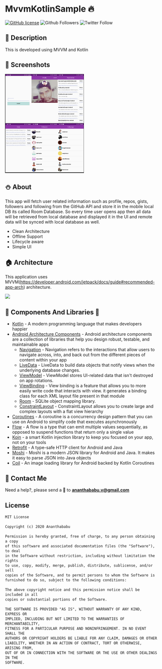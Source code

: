 # MvvmKotlinSample :fire:

[![GitHub license](https://img.shields.io/badge/License-MIT-blue.svg)](LICENSE)
![Github Followers](https://img.shields.io/github/followers/ananth10?label=Follow&style=social)
![Twitter Follow](https://img.shields.io/twitter/follow/ananth1006?label=Follow&style=social)

## :scroll: Description
This is developed using MVVM and Kotlin

## :camera_flash: Screenshots
<!-- You can add more screenshots here if you like -->
<img src="/result/mvvm_github_app.png" width="260">

## :snowman: About
This app will fetch user related information such as profile, repos, gists, followers and following from the GitHub API and store it in the mobile local DB its called Room Database. 
So every time user opens app then all data will be retrieved from local database and displayed it in the UI and remote data will be synced with local database as well.
- Clean Architecture
- Offline Support
- Lifecycle aware
- Simple UI

## :house: Architecture 
This application uses MVVM(https://developer.android.com/jetpack/docs/guide#recommended-app-arch) architecture.

![](https://developer.android.com/topic/libraries/architecture/images/final-architecture.png)

## :pizza: Components And Libraries :hamburger:

- [Kotlin](https://kotlinlang.org/) - A modern programming language that makes developers happier
- [Android Architecture Components](https://developer.android.com/topic/libraries/architecture) - Android architecture components are a collection of libraries that help you design robust, testable, and maintainable apps
  - [Navigation](https://developer.android.com/guide/navigation) - Navigation refers to the interactions that allow users to navigate across, into, and back out from the different pieces of content within your app
  - [LiveData](https://developer.android.com/topic/libraries/architecture/livedata) -  LiveData to build data objects that notify views when the underlying database changes.
  - [ViewModel](https://developer.android.com/topic/libraries/architecture/viewmodel) - ViewModel stores UI-related data that isn't destroyed on app rotations. 
  - [ViewBinding](https://developer.android.com/topic/libraries/view-binding) - View binding is a feature that allows you to more easily write code that interacts with view. it generates a binding class for each XML layout file present in that module
  - [Room](https://developer.android.com/topic/libraries/architecture/room) - SQLite object mapping library. 
  - [ConstraintLayout](https://developer.android.com/training/constraint-layout) - ConstraintLayout allows you to create large and complex layouts with a flat view hierarchy
- [Coroutines](https://kotlinlang.org/docs/coroutines-overview.html) - A coroutine is a concurrency design pattern that you can use on Android to simplify code that executes asynchronously
- [Flow](https://kotlin.github.io/kotlinx.coroutines/kotlinx-coroutines-core/kotlinx.coroutines.flow/-flow/) -   A flow is a type that can emit multiple values sequentially, as opposed to suspend functions that return only a single value
- [Koin](https://insert-koin.io) - a smart Kotlin injection library to keep you focused on your app, not on your tools
- [Retrofit](https://square.github.io/retrofit/) - A type-safe HTTP client for Android and Java
- [Moshi](https://github.com/square/moshi) - Moshi is a modern JSON library for Android and Java. It makes it easy to parse JSON into Java objects
- [Coil](https://coil-kt.github.io/coil/) - An image loading library for Android backed by Kotlin Coroutines

## :bust_in_silhouette: Contact Me 

Need a help?, please send a :email: to **ananthababu.v@gmail.com**


## License
```
MIT License

Copyright (c) 2020 Ananthababu

Permission is hereby granted, free of charge, to any person obtaining a copy
of this software and associated documentation files (the "Software"), to deal
in the Software without restriction, including without limitation the rights
to use, copy, modify, merge, publish, distribute, sublicense, and/or sell
copies of the Software, and to permit persons to whom the Software is
furnished to do so, subject to the following conditions:

The above copyright notice and this permission notice shall be included in all
copies or substantial portions of the Software.

THE SOFTWARE IS PROVIDED "AS IS", WITHOUT WARRANTY OF ANY KIND, EXPRESS OR
IMPLIED, INCLUDING BUT NOT LIMITED TO THE WARRANTIES OF MERCHANTABILITY,
FITNESS FOR A PARTICULAR PURPOSE AND NONINFRINGEMENT. IN NO EVENT SHALL THE
AUTHORS OR COPYRIGHT HOLDERS BE LIABLE FOR ANY CLAIM, DAMAGES OR OTHER
LIABILITY, WHETHER IN AN ACTION OF CONTRACT, TORT OR OTHERWISE, ARISING FROM,
OUT OF OR IN CONNECTION WITH THE SOFTWARE OR THE USE OR OTHER DEALINGS IN THE
SOFTWARE.
```
